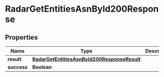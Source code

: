 

# RadarGetEntitiesAsnById200Response


## Properties

| Name | Type | Description | Notes |
|------------ | ------------- | ------------- | -------------|
|**result** | [**RadarGetEntitiesAsnById200ResponseResult**](RadarGetEntitiesAsnById200ResponseResult.md) |  |  |
|**success** | **Boolean** |  |  |



